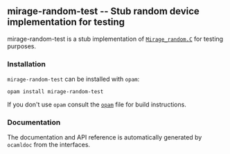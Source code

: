 ## mirage-random-test -- Stub random device implementation for testing

mirage-random-test is a stub implementation of [`Mirage_random.C`][1] for
testing purposes.

[1]: https://mirage.github.io/mirage-random/Mirage_random.C.html
[2]: https://github.com/mirage/mirage-entropy

### Installation

`mirage-random-test` can be installed with `opam`:

    opam install mirage-random-test

If you don't use `opam` consult the [`opam`](opam) file for build
instructions.

### Documentation

The documentation and API reference is automatically generated by
`ocamldoc` from the interfaces.